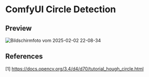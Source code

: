# ComfyUI Circle Detection

## Preview

![Bildschirmfoto vom 2025-02-02 22-08-34](https://github.com/user-attachments/assets/60386026-9e15-4508-b6d9-dade02bb44d7)

## References
[1] https://docs.opencv.org/3.4/d4/d70/tutorial_hough_circle.html
